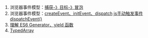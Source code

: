 1. 浏览器事件模型：[捕获-》目标-》冒泡](https://segmentfault.com/a/1190000003482372)
2. 浏览器事件模型：[createEvent、initEvent、dispatch](https://blog.csdn.net/qq_35087256/article/details/80808171)
   [js手动触发事件dispatchEvent()](https://blog.csdn.net/qq_35134066/article/details/86686161)
3. [理解 ES6 Generator、yield 函数](https://www.jianshu.com/p/e0778b004596)
4. [TypedArray](https://zhuanlan.zhihu.com/p/89497673)